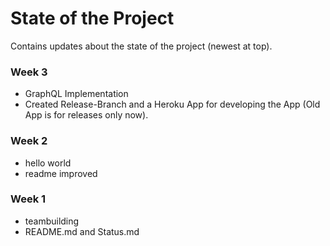# State of the Project

Contains updates about the state of the project (newest at top).

### Week 3

- GraphQL Implementation
- Created Release-Branch and a Heroku App for developing the App (Old App is for releases only now).

### Week 2

- hello world
- readme improved

### Week 1

- teambuilding
- README.md and Status.md

